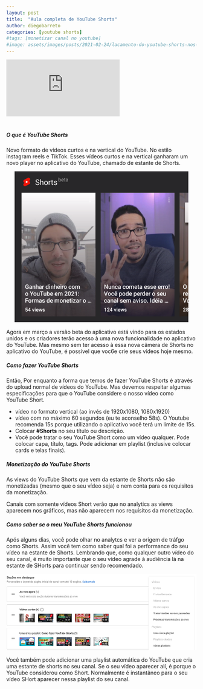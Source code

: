 ```yaml
---
layout: post
title:  "Aula completa de YouTube Shorts"
author: diegobarreto
categories: [youtube shorts]
#tags: [monetizar canal no youtube]
#image: assets/images/posts/2021-02-24/lacamento-do-youtube-shorts-nos-estados-unidos-em-marco-01.png
---
```


<div class="embed-responsive embed-responsive-16by9">
  <iframe class="embed-responsive-item" src="https://www.youtube.com/embed/SkP8JsrMVY4" frameborder="0" allow="accelerometer; autoplay; clipboard-write; encrypted-media; gyroscope; picture-in-picture" allowfullscreen></iframe>
</div>

<br/>

##### O que é YouTube Shorts
Novo formato de vídeos curtos e na vertical do YouTube. No estilo instagram reels e TikTok. Esses vídeos curtos e na vertical ganharam um novo player no aplicativo do YouTube, chamado de estante de Shorts.

<p align="center">
  <img width="460" height="398" src="/assets/images/posts/2021-03-24/estante-de-shorts.png" alt="Estante de Shorts no aplicativo do YouTube."/>
</p>

Agora em março a versão beta do aplicativo está vindo para os estados unidos e os criadores terão acesso à uma nova funcionalidade no aplicativo do YouTube. Mas mesmo sem ter acesso à essa nova câmera de Shorts no aplicativo do YouTube, é possível que voc6e crie seus vídeos hoje mesmo.


##### Como fazer YouTube Shorts
Então, Por enquanto a forma que temos de fazer YouTube Shorts é através do upload normal de vídeos do YouTube. Mas devemos respeitar algumas especificações para que o YouTube considere o nosso vídeo como YouTube Short.

* vídeo no formato vertical (ao invés de 1920x1080, 1080x1920)
* vídeo com no máximo 60 segundos (eu te aconselho 58s). O Youtube recomenda 15s porque utilizando o aplicativo você terá um limite de 15s.
* Colocar **#Shorts** no seu título ou descrição.
* Você pode tratar o seu YouTube Short como um vídeo qualquer. Pode colocar capa, título, tags. Pode adicionar em playlist (inclusive colocar cards e telas finais).


##### Monetização do YouTube Shorts
As views do YouTube Shorts que vem da estante de Shorts não são monetizadas (mesmo que o seu vídeo seja) e nem conta para os requisitos da monetização.

Canais com somente vídeos Short verão que no analytics as views aparecem nos gráficos, mas não aparecem nos requisitos da monetização.


##### Como saber se o meu YouTube Shorts funcionou
Após alguns dias, você pode olhar no analytcs e ver a origem de tráfgo como Shorts. Assim você tem como saber qual foi a performance do seu vídeo na estante de Shorts. Lembrando que, como qualquer outro vídeo do seu canal, é muito importante que o seu vídeo agrade à audiência lá na estante de SHorts para continuar sendo recomendado.

![alt text](/assets/images/posts/2021-03-24/playlist-de-videos-curtos.png "Playlist de vídeos curtos no YouTube Analytcs.")

Você também pode adicionar uma playlist automática do YouTube que cria uma estante de shorts no seu canal. Se o seu vídeo aparecer alí, é porque o YouTube considerou como Short. Normalmente é instantâneo para o seu vídeo SHort aparecer nessa playlist do seu canal.
